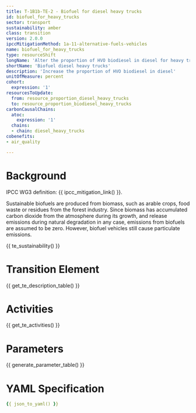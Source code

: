 ```yaml
---
title: T-1B1b-TE-2 - Biofuel for diesel heavy trucks
id: biofuel_for_heavy_trucks
sector: transport
sustainability: amber
class: transition
version: 2.0.0
ipccMitigationMethod: 1a-11-alternative-fuels-vehicles
name: biofuel_for_heavy_trucks
type: resourceShift
longName: 'Alter the proportion of HVO biodiesel in diesel for heavy trucks.'
shortName: 'Biofuel diesel heavy trucks'
description: 'Increase the proportion of HVO biodiesel in diesel'
unitOfMeasure: percent
cohort:
  expression: '1'
resourcesToUpdate:
  from: resource_proportion_diesel_heavy_trucks
  to: resource_proportion_biodiesel_heavy_trucks
carbonCausalChains:
  atoc:
    expression: '1'
  chains:
  - chain: diesel_heavy_trucks
cobenefits:
- air_quality

---
```




# Background

IPCC WG3 definition: {{ ipcc_mitigation_link() }}.

Sustainable biofuels are produced from biomass, such as arable crops, food waste or residues from the forest industry. Since biomass has accumulated carbon dioxide from the atmosphere during its growth, and release emissions during natural degradation in any case, emissions from biofuels are assumed to be zero. However, biofuel vehicles still cause particulate emissions.




{{ te_sustainability() }}

# Transition Element

{{ get_te_description_table() }}


# Activities

{{ get_te_activities() }}


# Parameters

{{ generate_parameter_table() }}


# YAML Specification

```yaml
{{ json_to_yaml() }}
```
